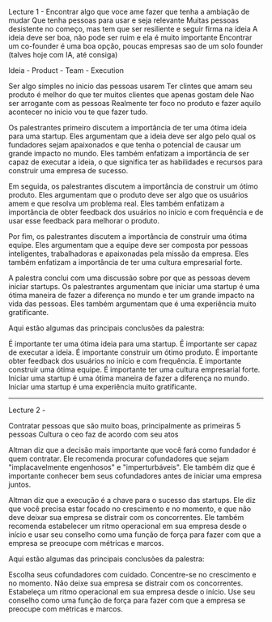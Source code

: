 Lecture 1 - 
Encontrar algo que voce ame fazer que tenha a ambiação de mudar
Que tenha pessoas para usar e seja relevante
Muitas pessoas desistente no começo, mas tem que ser resiliente e seguir firma na ideia
A ideia deve ser boa, não pode ser ruim e ela é muito importante
Encontrar um co-founder é uma boa opção, poucas empresas sao de um solo founder (talves hoje com IA, até consiga)

Ideia - Product - Team - Execution

Ser algo simples no inicio das pessoas usarem
Ter clintes que amam seu produto é melhor do que ter muitos clientes que apenas gostam dele
Nao ser arrogante com as pessoas
Realmente ter foco no produto e fazer aquilo acontecer no inicio vou te que fazer tudo.



Os palestrantes primeiro discutem a importância de ter uma ótima ideia para uma startup. Eles argumentam que a ideia deve ser algo pelo qual os fundadores sejam apaixonados e que tenha o potencial de causar um grande impacto no mundo. Eles também enfatizam a importância de ser capaz de executar a ideia, o que significa ter as habilidades e recursos para construir uma empresa de sucesso.

Em seguida, os palestrantes discutem a importância de construir um ótimo produto. Eles argumentam que o produto deve ser algo que os usuários amem e que resolva um problema real. Eles também enfatizam a importância de obter feedback dos usuários no início e com frequência e de usar esse feedback para melhorar o produto.

Por fim, os palestrantes discutem a importância de construir uma ótima equipe. Eles argumentam que a equipe deve ser composta por pessoas inteligentes, trabalhadoras e apaixonadas pela missão da empresa. Eles também enfatizam a importância de ter uma cultura empresarial forte.

A palestra conclui com uma discussão sobre por que as pessoas devem iniciar startups. Os palestrantes argumentam que iniciar uma startup é uma ótima maneira de fazer a diferença no mundo e ter um grande impacto na vida das pessoas. Eles também argumentam que é uma experiência muito gratificante.

Aqui estão algumas das principais conclusões da palestra:

É importante ter uma ótima ideia para uma startup.
É importante ser capaz de executar a ideia.
É importante construir um ótimo produto.
É importante obter feedback dos usuários no início e com frequência.
É importante construir uma ótima equipe.
É importante ter uma cultura empresarial forte.
Iniciar uma startup é uma ótima maneira de fazer a diferença no mundo.
Iniciar uma startup é uma experiência muito gratificante.



-------------------

Lecture 2 -

Contratar pessoas que são muito boas, principalmente as primeiras 5 pessoas
Cultura o ceo faz de acordo com seu atos

Altman diz que a decisão mais importante que você fará como fundador é quem contratar. Ele recomenda procurar cofundadores que sejam "implacavelmente engenhosos" e "imperturbáveis". Ele também diz que é importante conhecer bem seus cofundadores antes de iniciar uma empresa juntos.

Altman diz que a execução é a chave para o sucesso das startups. Ele diz que você precisa estar focado no crescimento e no momento, e que não deve deixar sua empresa se distrair com os concorrentes. Ele também recomenda estabelecer um ritmo operacional em sua empresa desde o início e usar seu conselho como uma função de força para fazer com que a empresa se preocupe com métricas e marcos.

Aqui estão algumas das principais conclusões da palestra:

Escolha seus cofundadores com cuidado.
Concentre-se no crescimento e no momento.
Não deixe sua empresa se distrair com os concorrentes.
Estabeleça um ritmo operacional em sua empresa desde o início.
Use seu conselho como uma função de força para fazer com que a empresa se preocupe com métricas e marcos.
